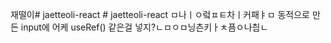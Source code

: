 재떨이#   j a e t t e o l i - r e a c t 
 
 #   j a e t t e o l i - r e a c t 
 
 ㅁ나ㅣㅇ렄ㅍㅌ차ㅣ커패ㅑㅁ 동적으로 만든 input에 어케 useRef() 같은걸 넣지?ㄴㅁㅇㅁ닝츤키ㅏㅊ픔ㅇ나칌ㄴ
